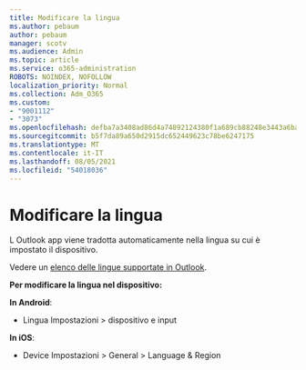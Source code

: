 ```yaml
---
title: Modificare la lingua
ms.author: pebaum
author: pebaum
manager: scotv
ms.audience: Admin
ms.topic: article
ms.service: o365-administration
ROBOTS: NOINDEX, NOFOLLOW
localization_priority: Normal
ms.collection: Adm_O365
ms.custom:
- "9001112"
- "3073"
ms.openlocfilehash: defba7a3408ad86d4a74892124380f1a689cb88248e3443a6ba45e040bbe11a8
ms.sourcegitcommit: b5f7da89a650d2915dc652449623c78be6247175
ms.translationtype: MT
ms.contentlocale: it-IT
ms.lasthandoff: 08/05/2021
ms.locfileid: "54018036"
---
```

# <a name="change-my-language"></a>Modificare la lingua

L Outlook app viene tradotta automaticamente nella lingua su cui è impostato il dispositivo. 

Vedere un [elenco delle lingue supportate in Outlook](https://acompli.helpshift.com/a/outlook/?s=general-questions&f=in-which-languages-is-your-app-translated). 

**Per modificare la lingua nel dispositivo:** 

**In Android**: 

- Lingua Impostazioni > dispositivo e input 

**In iOS**: 

- Device Impostazioni > General > Language & Region 
